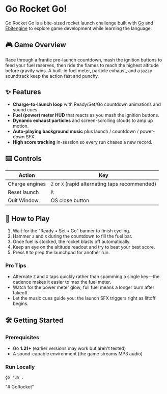 # Go Rocket Go!

Go Rocket Go is a bite-sized rocket launch challenge built with [Go](https://go.dev) and [Ebitengine](https://ebitengine.org/) to explore game development while learning the language.

## 🎮 Game Overview

Race through a frantic pre-launch countdown, mash the ignition buttons to feed your fuel reserves, then ride the flames to reach the highest altitude before gravity wins. A built-in fuel meter, particle exhaust, and a jazzy soundtrack keep the action fast and punchy.

## ✨ Features

- **Charge-to-launch loop** with Ready/Set/Go countdown animations and sound cues.
- **Fuel (power) meter HUD** that reacts as you mash the ignition buttons.
- **Dynamic exhaust particles** and screen-scrolling clouds to amp up motion.
- **Auto-playing background music** plus launch / countdown / power-down SFX.
- **High score tracking** in-session so every run chases a new record.

## ⌨️ Controls

| Action         | Key                                             |
| -------------- | ----------------------------------------------- |
| Charge engines | `Z` or `X` (rapid alternating taps recommended) |
| Reset launch   | `R`                                             |
| Quit Window    | OS close button                                 |

## 🚀 How to Play

1. Wait for the "Ready • Set • Go" banner to finish cycling.
2. Hammer `Z` and `X` during the countdown to fill the fuel bar.
3. Once fuel is stocked, the rocket blasts off automatically.
4. Keep an eye on the altitude readout and try to beat your best score.
5. Press `R` to prep the launchpad for another run.

### Pro Tips

- Alternate `Z` and `X` taps quickly rather than spamming a single key—the cadence makes it easier to max the fuel meter.
- Watch for the power meter glow; full fuel means a longer burn after takeoff.
- Let the music cues guide you: the launch SFX triggers right as liftoff begins.

## 🛠️ Getting Started

### Prerequisites

- Go **1.21+** (earlier versions may work but aren't tested)
- A sound-capable environment (the game streams MP3 audio)

### Run Locally

```
go run .
```


"# GoRocket" 
